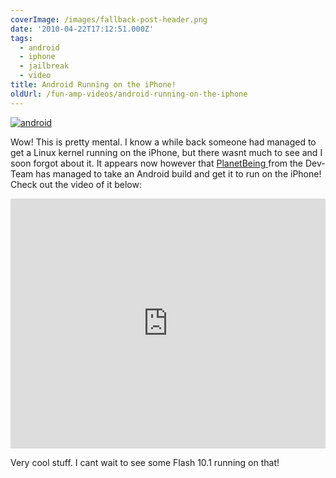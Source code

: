 ```yaml
---
coverImage: /images/fallback-post-header.png
date: '2010-04-22T17:12:51.000Z'
tags:
  - android
  - iphone
  - jailbreak
  - video
title: Android Running on the iPhone!
oldUrl: /fun-amp-videos/android-running-on-the-iphone
---
```


[![](/wp-content/uploads/2010/04/android.gif "android")](/wp-content/uploads/2010/04/android.gif)

Wow! This is pretty mental. I know a while back someone had managed to get a Linux kernel running on the iPhone, but there wasnt much to see and I soon forgot about it. It appears now however that [PlanetBeing ](https://linuxoniphone.blogspot.com/2010/04/ive-been-working-on-this-quietly-in.html)from the Dev-Team has managed to take an Android build and get it to run on the iPhone! Check out the video of it below:<!-- more -->

<iframe width="100%" height="400" src="https://www.youtube.com/embed/5yO2KQHkt4A" frameborder="0" allow="accelerometer; autoplay; clipboard-write; encrypted-media; gyroscope; picture-in-picture" allowfullscreen></iframe>

Very cool stuff. I cant wait to see some Flash 10.1 running on that!

